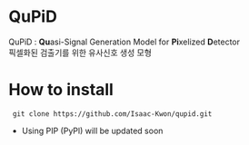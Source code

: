 # QuPiD

QuPiD : **Qu**asi-Signal Generation Model for **Pi**xelized **D**etector  
픽셀화된 검출기를 위한 유사신호 생성 모형

# How to install

``` git clone https://github.com/Isaac-Kwon/qupid.git```

* Using PIP (PyPl) will be updated soon


